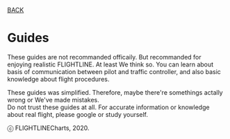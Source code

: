 [BACK](index.md)

# Guides
These guides are not recommanded officaily. But recommanded for enjoying realistic FLIGHTLINE. At least We think so.
You can learn about basis of communication between pilot and traffic controller, and also basic knowledge about flight procedures.

<aside class="notice">
  These guides was simplified. Therefore, maybe there're somethings actally wrong or We've made mistakes.<br>
  Do not trust these guides at all. For accurate information or knowledge about real flight, please google or study yourself.
</aside>

ⓒ FLIGHTLINECharts, 2020.
